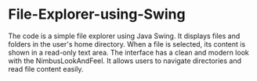 # File-Explorer-using-Swing
 The code is a simple file explorer using Java Swing. It displays files and folders in the user's home directory. When a file is selected, its content is shown in a read-only text area. The interface has a clean and modern look with the NimbusLookAndFeel. It allows users to navigate directories and read file content easily.
